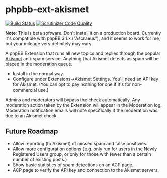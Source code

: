 # phpbb-ext-akismet

[![Build Status](https://travis-ci.org/gothick/phpbb-ext-akismet.svg?branch=master)](https://travis-ci.org/gothick/phpbb-ext-akismet)
[![Scrutinizer Code Quality](https://scrutinizer-ci.com/g/gothick/phpbb-ext-akismet/badges/quality-score.png?b=master)](https://scrutinizer-ci.com/g/gothick/phpbb-ext-akismet/?branch=master)

**Note**: This is beta software. Don't install it on a production board. Currently it's compatible with phpBB 3.1.x ("Ascraeus"), and it seems to work for me, but your mileage very definitely may vary.

A phpBB Extension that runs all new topics and replies through the popular [Akismet](http://akismet.com) anti-spam service. Anything that Akismet detects as spam will be placed in the moderation queue.

* Install in the normal way.
* Configure under Extensions->Akismet Settings. You'll need an API key for Akismet. (You can opt to pay nothing for one if it's for non-commercial use.)

Admins and moderators will bypass the check automatically. Any moderation action taken by the Extension will appear in the Moderation log. Moderation notification emails will note specifically if the moderation was due to an Akismet check.

## Future Roadmap

* Allow reporting (to Akismet) of missed spam and false positivies.
* Allow more configuration options (e.g. only run for users in the Newly Registered Users group, or only for those with fewer than a certain number of existing posts.)
* Show basic statistics of spam detections on an ACP page.
* ACP page to verify the API key and connection to the Akismet servers.
